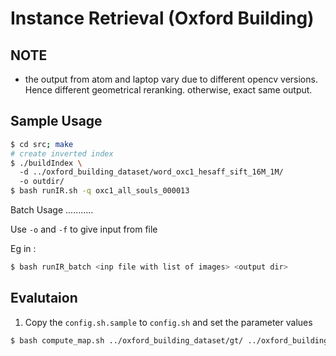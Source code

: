 Instance Retrieval (Oxford Building)
====================================

NOTE
----
- the output from atom and laptop vary due to different opencv versions. Hence different geometrical reranking. otherwise,
exact same output.

Sample Usage
------------

```bash
$ cd src; make 
# create inverted index
$ ./buildIndex \ 
  -d ../oxford_building_dataset/word_oxc1_hesaff_sift_16M_1M/ 
  -o outdir/
$ bash runIR.sh -q oxc1_all_souls_000013
```

Batch Usage
...........

Use `-o` and `-f` to give input from file

Eg in :
```bash
$ bash runIR_batch <inp file with list of images> <output dir>
```

Evalutaion
----------

1. Copy the `config.sh.sample` to `config.sh` and set the parameter values
```bash
$ bash compute_map.sh ../oxford_building_dataset/gt/ ../oxford_building_dataset/compute_ap results/subset_2000_inliers/ 5062  ~/work/project/10_CanonicalViews/src/results/sel_oxbuild_2000_inliers_names.txt

```
